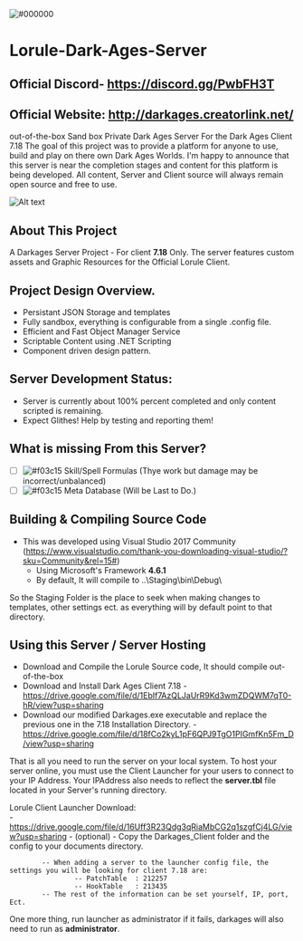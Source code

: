![#000000](https://raw.githubusercontent.com/wren11/DarkAges-Lorule-Server/master/GitStuff/pictures/darkages.gif)

# Lorule-Dark-Ages-Server
## Official Discord- https://discord.gg/PwbFH3T
## Official Website: http://darkages.creatorlink.net/

out-of-the-box Sand box Private Dark Ages Server For the Dark Ages Client 7.18
The goal of this project was to provide a platform for anyone to use, build and play on there own Dark Ages Worlds.
I'm happy to announce that this server is near the completion stages and content for this platform is being developed.
All content, Server and Client source will always remain open source and free to use.

![Alt text](https://raw.githubusercontent.com/wren11/DarkAges-Lorule-Server/master/GitStuff/pictures/lorule2.png "In Game")


## About This Project
A Darkages Server Project - For client **7.18** Only. 
The server features custom assets and Graphic Resources for the Official Lorule Client.

## Project Design Overview.
- Persistant JSON Storage and templates
- Fully sandbox, everything is configurable from a single .config file.
- Efficient and Fast Object Manager Service
- Scriptable Content using .NET Scripting
- Component driven design pattern.

## Server Development Status:
- Server is currently about 100% percent completed and only content scripted is remaining.
- Expect Glithes! Help by testing and reporting them!


## What is missing From this Server?
- [ ] ![#f03c15](https://placehold.it/15/f03c15/000000?text=+) Skill/Spell Formulas (Thye work but damage may be incorrect/unbalanced)
- [ ] ![#f03c15](https://placehold.it/15/f03c15/000000?text=+) Meta Database (Will be Last to Do.)

## Building & Compiling Source Code
- This was developed using Visual Studio 2017 Community (https://www.visualstudio.com/thank-you-downloading-visual-studio/?sku=Community&rel=15#)
    - Using Microsoft's Framework **4.6.1**
    - By default, It will compile to ..\Staging\bin\Debug\

So the Staging Folder is the place to seek when making changes to templates, other settings ect.
as everything will by default point to that directory.


## Using this Server / Server Hosting

- Download and Compile the Lorule Source code, It should compile out-of-the-box
- Download and Install Dark Ages Client 7.18
        - https://drive.google.com/file/d/1EbIf7AzQLJaUrR9Kd3wmZDQWM7qT0-hR/view?usp=sharing    
- Download our modified Darkages.exe executable and replace the previous one in the 7.18 Installation Directory.
        - https://drive.google.com/file/d/18fCo2kyL1pF6QPJ9TgO1PIGmfKn5Fm_D/view?usp=sharing
    
That is all you need to run the server on your local system.
To host your server online, you must use the Client Launcher for your users to connect to your IP Address.
Your IPAddress also needs to reflect the **server.tbl** file located in your Server's running directory.

Lorule Client Launcher Download:    
        - https://drive.google.com/file/d/16Uff3R23Qdg3qRiaMbCG2q1szgfCj4LG/view?usp=sharing 
        - (optional) - Copy the Darkages_Client folder and the config to your documents directory.
    
            -- When adding a server to the launcher config file, the settings you will be looking for client 7.18 are:
                    -- PatchTable  : 212257
                    -- HookTable   : 213435
            -- The rest of the information can be set yourself, IP, port, Ect.

One more thing, run launcher as administrator if it fails, darkages will also need to run as **administrator**.
        
        
        
        


